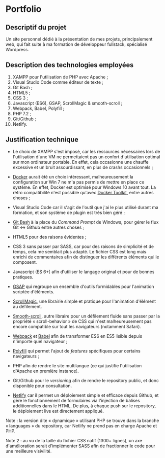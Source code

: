 # Portfolio

## Descriptif du projet

Un site personnel dédié à la présentation de mes projets, principalement web, qui fait suite à ma formation de développeur fullstack, spécialisé Wordpress.

## Description des technologies employées

1. XAMPP pour l'utilisation de PHP avec Apache ;
2. Visual Studio Code comme éditeur de texte ;
3. Git Bash ;
4. HTML5 ;
5. CSS 3 ;
6. Javascript (ES6), GSAP, ScrollMagic & smooth-scroll ;
7. Webpack, Babel, Polyfill ;
8. PHP 7.2 ;
9. Git/Github ;
10. Netlify.

## Justification technique

- Le choix de XAMPP s'est imposé, car les ressources nécessaires lors de l'utilisation d'une VM ne permettaient pas un confort d'utilisation optimal sur mon ordinateur portable. En effet, cela occasionne une chauffe excessive et un bruit assourdissant, en plus de crashs occasionnels ;

- [Docker](https://www.docker.com/) aurait été un choix intéressant, malheureusement la configuration sur Win 7 ne m'a pas permis de mettre en place ce système. En effet, Docker est optimisé pour Windows 10 avant tout. La rétro compatibilité n'est possible qu'avec [Docker Toolkit](https://docs.docker.com/toolbox/toolbox_install_windows/), entre autres choses ;

- Visual Studio Code car il s'agit de l'outil que j'ai le plus utilisé durant ma formation, et son système de plugin est très bien géré ;

- [Git Bash](https://gitforwindows.org/) à la place du _Command Prompt_ de Windows, pour gérer le flux Git <-> Github entre autres choses ;

- HTML5 pour des raisons évidentes ;

- CSS 3 sans passer par SASS, car pour des raisons de simplicité et de temps, cela me semblait plus adapté. Le fichier CSS est long mais enrichi de commentaires afin de distinguer les différents éléments qui le composent.

- Javascript (ES 6+) afin d'utiliser le langage original et pour de bonnes pratiques.

- [GSAP](https://greensock.com/gsap/) qui regroupe un ensemble d'outils formidables pour l'animation scriptée d'éléments.

- [ScrollMagic](https://scrollmagic.io/), une librairie simple et pratique pour l'animation d'élément au défilement.

- [Smooth-scroll](https://github.com/cferdinandi/smooth-scroll), autre libraire pour un défilement fluide sans passer par la propriété « scroll-behavior » de CSS qui n'est malheureusement pas encore compatible sur tout les navigateurs (notamment Safari).

- [Webpack](https://webpack.js.org/) et [Babel](https://babeljs.io/) afin de transformer ES6 en ES5 lisible depuis n'importe quel navigateur ;

- [Polyfill](https://polyfill.io/v3/) qui permet l'ajout de _features_ spécifiques pour certains navigateurs ;

- PHP afin de rendre le site multilangue (ce qui justifie l'utilisation d'Apache en première instance).

- Git/Github pour le _versioning_ afin de rendre le repository public, et donc disponible pour consultation.

- [Netlify](https://www.netlify.com/) car il permet un déploiement simple et efficace depuis Github, et gère le fonctionnement de formulaires via l'injection de balises additionnelles dans le HTML. De plus, à chaque push sur le repository, le déploiement live est directement appliqué.

Note : la version dite « dynamique » utilisant PHP se trouve dans la branche « languages » du repository, car Netlify ne prend pas en charge Apache et PHP.

Note 2 : au vu de la taille du fichier CSS natif (1300+ lignes), un axe d'amélioration serait d'implémenter SASS afin de fractionner le code pour une meilleure visivilité.
